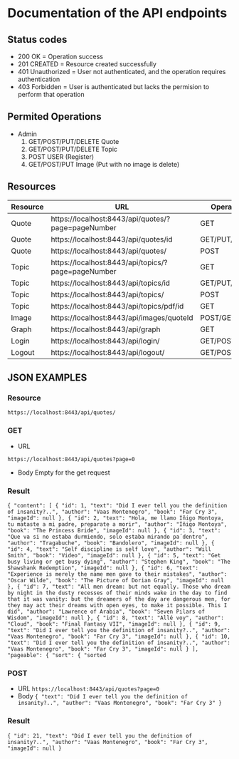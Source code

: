 # Documentation of the API endpoints

## Status codes

- 200 OK = Operation success
- 201 CREATED = Resource created successfully
- 401 Unauthorized = User not authenticated, and the operation requires authentication
- 403 Forbidden = User is authenticated but lacks the permision to perform that operation

## Permited Operations
- Admin
  1. GET/POST/PUT/DELETE Quote
  2. GET/POST/PUT/DELETE Topic
  3. POST USER (Register)
  4. GET/POST/PUT Image (Put with no image is delete)


## Resources

| Resource        | URL           | Operations  |
| --------------- |---------------| ------------|
| Quote           | https://localhost:8443/api/quotes/?page=pageNumber | GET |
| Quote           | https://localhost:8443/api/quotes/id      |   GET/PUT/DELETE |
| Quote           | https://localhost:8443/api/quotes/ |    POST |
| Topic           | https://localhost:8443/api/topics/?page=pageNumber | GET |
| Topic           | https://localhost:8443/api/topics/id      |   GET/PUT/DELETE |
| Topic           | https://localhost:8443/api/topics/ |    POST |
| Topic           | https://localhost:8443/api/topics/pdf/id | GET |
| Image           | https://localhost:8443/api/images/quoteId      |   POST/GET |
| Graph           | https://localhost:8443/api/graph | GET |
| Login           | https://localhost:8443/api/login/     |   GET/POST|
| Logout          | https://localhost:8443/api/logout/ |    GET/POST |

## JSON EXAMPLES

### Resource

`https://localhost:8443/api/quotes/`

### GET

- URL

`https://localhost:8443/api/quotes?page=0`

- Body
 Empty for the get request

### Result

`{
    "content": [
        {
	"id": 1,
            "text": "Did I ever tell you the definition of insanity?..",
            "author": "Vaas Montenegro",
            "book": "Far Cry 3",
            "imageId": null
        },
        {
            "id": 2,
            "text": "Hola, me llamo Íñigo Montoya, tu mataste a mi padre, preparate a morir",
            "author": "Íñigo Montoya",
            "book": "The Princess Bride",
            "imageId": null
        },
        {
            "id": 3,
            "text": "Que va si no estaba durmiendo, solo estaba mirando pa´dentro",
            "author": "Tragabuche",
            "book": "Bandolero",
            "imageId": null
        },
        {
            "id": 4,
            "text": "Self discipline is self love",
            "author": "Will Smith",
            "book": "Video",
            "imageId": null
        },
        {
            "id": 5,
            "text": "Get busy living or get busy dying",
            "author": "Stephen King",
            "book": "The Shawshank Redemption",
            "imageId": null
        },
        {
            "id": 6,
            "text": "Experience is merely the name men gave to their mistakes",
            "author": "Oscar Wilde",
            "book": "The Picture of Dorian Gray",
            "imageId": null
        },
        {
            "id": 7,
            "text": "All men dream: but not equally. Those who dream by night in the dusty recesses of their minds wake in the day to find that it was vanity: but the dreamers of the day are dangerous men, for they may act their dreams with open eyes, to make it possible. This I did",
            "author": "Lawrence of Arabia",
            "book": "Seven Pilars of Wisdom",
            "imageId": null
        },
        {
            "id": 8,
            "text": "Allé voy",
            "author": "Cloud",
            "book": "Final Fantasy VII",
            "imageId": null
        },
        {
            "id": 9,
            "text": "Did I ever tell you the definition of insanity?..",
            "author": "Vaas Montenegro",
            "book": "Far Cry 3",
            "imageId": null
        },
        {
            "id": 10,
            "text": "Did I ever tell you the definition of insanity?..",
            "author": "Vaas Montenegro",
            "book": "Far Cry 3",
            "imageId": null
        }
    ],
    "pageable": {
        "sort": {
            "sorted`
            
### POST

- URL
`https://localhost:8443/api/quotes?page=0`
- Body
`{
    "text": "Did I ever tell you the definition of insanity?..",
	"author": "Vaas Montenegro",
    "book": "Far Cry 3"
}`

### Result

`{
    "id": 21,
    "text": "Did I ever tell you the definition of insanity?..",
    "author": "Vaas Montenegro",
    "book": "Far Cry 3",
    "imageId": null
}`







